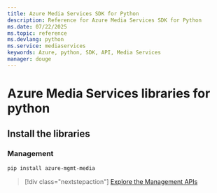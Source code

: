 ```yaml
---
title: Azure Media Services SDK for Python
description: Reference for Azure Media Services SDK for Python
ms.date: 07/22/2025
ms.topic: reference
ms.devlang: python
ms.service: mediaservices
keywords: Azure, python, SDK, API, Media Services
manager: douge
---
```

# Azure Media Services libraries for python

## Install the libraries


### Management

```bash
pip install azure-mgmt-media
```
> [!div class="nextstepaction"]
> [Explore the Management APIs](/python/api/overview/azure/mediaservices/management)